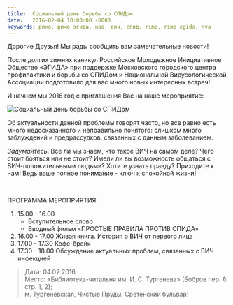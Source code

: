 ```yaml
---
title:  Социальный день борьбы со СПИДом
date:   2016-02-04 10:00:00 +0000
keywords: римо, римо эгида, нва, вич, спид, rimo, rimo egida, nva
---
```


Дорогие Друзья! Мы рады сообщить вам замечательные новости!

После долгих зимних каникул Российское Молодежное Инициативное Общество «ЭГИДА» при поддержке Московского городского центра профилактики и борьбы со СПИДом и Национальной Вирусологической Ассоциации подготовило для вас много новых интересных встреч! 

И начнем мы 2016 год с приглашения Вас на наше мероприятие:

![Социальный день борьбы со СПИДом](https://dl.dropboxusercontent.com/u/3599809/egida/news/2016/02/04/poster.jpg)

Об актуальности данной проблемы говорят часто, но все равно есть много недосказанного и неправильно понятого: слишком много заблуждений и предрассудков, связанных с данным заболеванием. 

*Задумайтесь*. Все ли мы знаем, что такое ВИЧ на самом деле? Чего стоит бояться или не стоит? Имели ли вы возможность общаться с ВИЧ-положительными людьми? Хотите узнать правду? Приходите к нам! Ведь ваше полное понимание - ключ к спокойной жизни!

<!--more--> 

ПРОГРАММА МЕРОПРИЯТИЯ:

1. 15.00 - 16.00 
    * Вступительное слово
    * Вводный фильм «ПРОСТЫЕ ПРАВИЛА ПРОТИВ СПИДА»
2. 16.00 - 17.00 Живая книга. История о ВИЧ от первого лица
3. 17.00 - 17.30 Кофе-брейк
4. 17.30 - 18.00 Обсуждение актуальных проблем, связанных с ВИЧ-инфекцией

> Дата: 04.02.2016<br/>
Место: «Библиотека-читальня им. И. С. Тургенева» (Бобров пер. 6 стр. 1, 2);<br/>
м. Тургеневская, Чистые Пруды, Сретенский бульвар)
